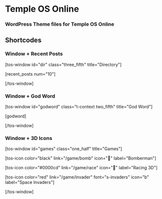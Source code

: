 # Temple OS Online
### WordPress Theme files for Temple OS Online

## Shortcodes

### Window + Recent Posts
[tos-window id="dir" class="three_fifth" title="Directory"]

[recent_posts num="10"]

[/tos-window]

### Window + God Word
[tos-window id="godword" class="t-context two_fifth" title="God Word"]

[godword]

[/tos-window]

### Window + 3D Icons
[tos-window id="games" class="one_half" title="Games"]

[tos-icon color="black" link="/game/bomb" icon="" label="Bomberman"]

[tos-icon color="#0000cd" link="/game/race" icon="" label="Racing 3D"]

[tos-icon color="red" link="/game/invader" font="s-invaders" icon="b" label="Space Invaders"]

[/tos-window]
